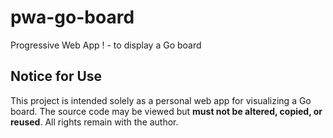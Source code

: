 # pwa-go-board
Progressive Web App ! - to display a Go board

## Notice for Use
This project is intended solely as a personal web app for visualizing a Go board.
The source code may be viewed but **must not be altered, copied, or reused**.
All rights remain with the author.
